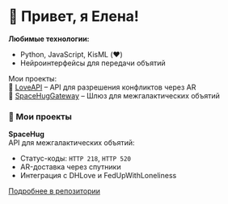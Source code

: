 # 👋 Привет, я Елена! 
**Любимые технологии:**  
- Python, JavaScript, KisML (❤️)  
- Нейроинтерфейсы для передачи объятий  

Мои проекты:  
🔮 [LoveAPI](ссылка) – API для разрешения конфликтов через AR  
🌌 [SpaceHugGateway](ссылка) – Шлюз для межгалактических объятий  
### 🌠 Мои проекты  

**SpaceHug**  
API для межгалактических объятий:  
- Статус-коды: `HTTP 218`, `HTTP 520`  
- AR-доставка через спутники  
- Интеграция с DHLove и FedUpWithLoneliness  

[Подробнее в репозитории](https://github.com/Elenadewind/SpaceHug) 
